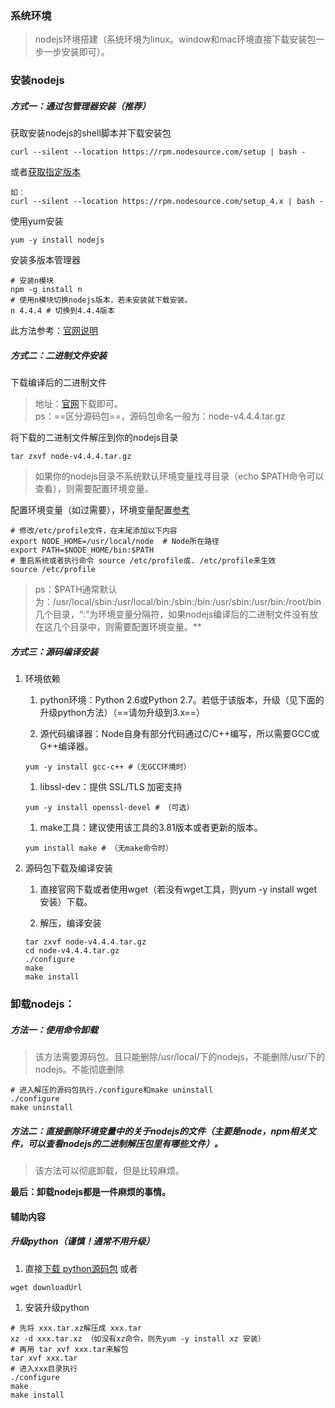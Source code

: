 ### 系统环境
> nodejs环境搭建（系统环境为linux。window和mac环境直接下载安装包一步一步安装即可）。

### 安装nodejs 

##### 方式一：通过包管理器安装（推荐）
获取安装nodejs的shell脚本并下载安装包
```
curl --silent --location https://rpm.nodesource.com/setup | bash -
```
或者[获取指定版本](https://github.com/nodesource/distributions/tree/master/rpm)
```
如：
curl --silent --location https://rpm.nodesource.com/setup_4.x | bash -
```
使用yum安装
```
yum -y install nodejs
```
安装多版本管理器
```
# 安装n模块
npm -g install n
# 使用n模块切换nodejs版本，若未安装就下载安装。
n 4.4.4 # 切换到4.4.4版本
```

此方法参考：[官网说明](https://nodejs.org/en/download/package-manager/#enterprise-linux-and-fedora)

##### 方式二：二进制文件安装
下载编译后的二进制文件
> 地址：[官网](https://nodejs.org/dist/)下载即可。  
> ps：==区分源码包==，源码包命名一般为：node-v4.4.4.tar.gz

将下载的二进制文件解压到你的nodejs目录
```
tar zxvf node-v4.4.4.tar.gz
```
> 如果你的nodejs目录不系统默认环境变量找寻目录（echo $PATH命令可以查看），则需要配置环境变量。

配置环境变量（如过需要），环境变量配置[参考](http://www.cnblogs.com/Halifa/archive/2016/08/15/5773796.html)
```
# 修改/etc/profile文件，在末尾添加以下内容
export NODE_HOME=/usr/local/node  # Node所在路径
export PATH=$NODE_HOME/bin:$PATH
# 重启系统或者执行命令 source /etc/profile或. /etc/profile来生效
source /etc/profile
```

> ps：$PATH通常默认为：/usr/local/sbin:/usr/local/bin:/sbin:/bin:/usr/sbin:/usr/bin:/root/bin几个目录，“:”为环境变量分隔符，如果nodejs编译后的二进制文件没有放在这几个目录中，则需要配置环境变量。**

 
##### 方式三：源码编译安装

1. 环境依赖  
    1. python环境：Python 2.6或Python 2.7。若低于该版本，升级（见下面的升级python方法）（==请勿升级到3.x==）

    1. 源代码编译器：Node自身有部分代码通过C/C++编写，所以需要GCC或G++编译器。
    ``` 
    yum -y install gcc-c++ #（无GCC环境时） 
    ```
 
    1. libssl-dev：提供 SSL/TLS 加密支持
    ```
    yum -y install openssl-devel # （可选）
    ```
    1. make工具：建议使用该工具的3.81版本或者更新的版本。 
    ```
    yum install make # （无make命令时）
    ```

1. 源码包下载及编译安装
    1. 直接官网下载或者使用wget（若没有wget工具，则yum -y install wget安装）下载。

    1. 解压，编译安装
    ```
    tar zxvf node-v4.4.4.tar.gz
    cd node-v4.4.4.tar.gz
    ./configure
    make
    make install
    ```

### 卸载nodejs：

##### 方法一：使用命令卸载
> 该方法需要源码包。且只能删除/usr/local/下的nodejs，不能删除/usr/下的nodejs。不能彻底删除
```
# 进入解压的源码包执行./configure和make uninstall
./configure
make uninstall
```

##### 方法二：直接删除环境变量中的关于nodejs的文件（主要是node，npm相关文件，可以查看nodejs的二进制解压包里有哪些文件）。
> 该方法可以彻底卸载，但是比较麻烦。

**最后：卸载nodejs都是一件麻烦的事情。**


#### 辅助内容
##### 升级python（谨慎！通常不用升级）
1. 直接[下载 python源码包](https://www.python.org/ftp/python/) 或者
  ``` 
  wget downloadUrl
  ```
1. 安装升级python
  ```
  # 先将 xxx.tar.xz解压成 xxx.tar
  xz -d xxx.tar.xz （如没有xz命令，则先yum -y install xz 安装） 
  # 再用 tar xvf xxx.tar来解包
  tar xvf xxx.tar
  # 进入xxx目录执行
  ./configure
  make
  make install
  ```
